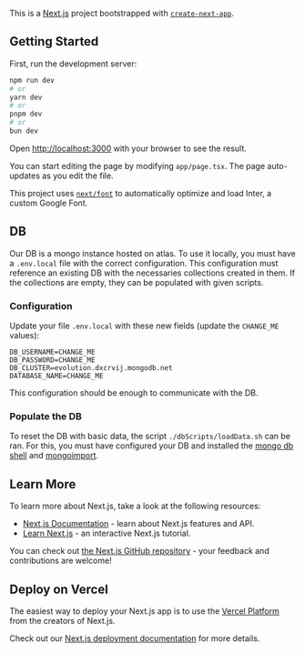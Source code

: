 This is a [Next.js](https://nextjs.org/) project bootstrapped with [`create-next-app`](https://github.com/vercel/next.js/tree/canary/packages/create-next-app).

## Getting Started

First, run the development server:

```bash
npm run dev
# or
yarn dev
# or
pnpm dev
# or
bun dev
```

Open [http://localhost:3000](http://localhost:3000) with your browser to see the result.

You can start editing the page by modifying `app/page.tsx`. The page auto-updates as you edit the file.

This project uses [`next/font`](https://nextjs.org/docs/basic-features/font-optimization) to automatically optimize and load Inter, a custom Google Font.

## DB

Our DB is a mongo instance hosted on atlas. To use it locally, you must have a `.env.local` file with the correct configuration. 
This configuration must reference an existing DB with the necessaries collections created in them. If the collections are empty, they can be populated with given scripts.

### Configuration

Update your file `.env.local` with these new fields (update the `CHANGE_ME` values):
```
DB_USERNAME=CHANGE_ME
DB_PASSWORD=CHANGE_ME
DB_CLUSTER=evolution.dxcrvij.mongodb.net
DATABASE_NAME=CHANGE_ME
```
This configuration should be enough to communicate with the DB.

### Populate the DB

To reset the DB with basic data, the script `./dbScripts/loadData.sh` can be ran. For this, you must have configured your DB and installed the [mongo db shell](https://www.mongodb.com/try/download/shell) and [mongoimport](https://www.mongodb.com/docs/database-tools/mongoimport/).

## Learn More

To learn more about Next.js, take a look at the following resources:

-   [Next.js Documentation](https://nextjs.org/docs) - learn about Next.js features and API.
-   [Learn Next.js](https://nextjs.org/learn) - an interactive Next.js tutorial.

You can check out [the Next.js GitHub repository](https://github.com/vercel/next.js/) - your feedback and contributions are welcome!

## Deploy on Vercel

The easiest way to deploy your Next.js app is to use the [Vercel Platform](https://vercel.com/new?utm_medium=default-template&filter=next.js&utm_source=create-next-app&utm_campaign=create-next-app-readme) from the creators of Next.js.

Check out our [Next.js deployment documentation](https://nextjs.org/docs/deployment) for more details.
